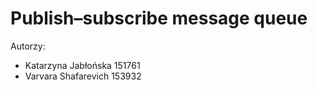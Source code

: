 # Publish–subscribe message queue
Autorzy:
 - Katarzyna Jabłońska 151761
 - Varvara Shafarevich 153932
